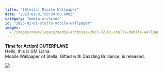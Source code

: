 ```yaml
---
title: "[Stella] Mobile Wallpaper"
date: "2023-02-01T00:00:00.000Z"
category: "media-archives"
id: "2023-02-01-stella-mobile-wallpaper"
images:
  - /images/news/legacy/media-archives/2023-02-01-stella-mobile-wallpaper/095934c349d04eca8eebe7c6257ea7c6_002.webp
---
```


**Time for Action! OUTERPLANE**  
Hello, this is GM Lisha.  
Mobile Wallpaper of Stella, Gifted with Dazzling Brilliance, is released.

![](/images/news/legacy/media-archives/2023-02-01-stella-mobile-wallpaper/095934c349d04eca8eebe7c6257ea7c6_002.webp)
